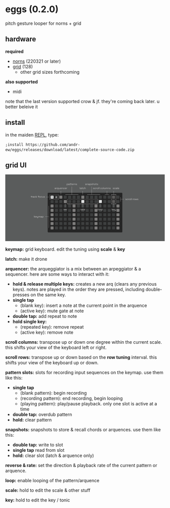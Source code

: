 # eggs (0.2.0)

pitch gesture looper for norns + grid

## hardware

**required**

- [norns](https://github.com/p3r7/awesome-monome-norns) (220321 or later)
- [grid](https://monome.org/docs/grid/) (128)
  - other grid sizes forthcoming

**also supported**

- midi

note that the last version supported crow & jf. they're coming back later. u better beleive it

## install

in the maiden [REPL](https://monome.org/docs/norns/image/wifi_maiden-images/install-repl.png), type:

```
;install https://github.com/andr-ew/eggs/releases/download/latest/complete-source-code.zip
```

## grid UI

![diagram of the grid interface. text description forthcoming](/lib/doc/eggs_grid.png)

**keymap:** grid keyboard. edit the tuning using **scale** & **key**

**latch:** make it drone

**arquencer:** the arqueggiator is a mix between an arpeggiator & a sequencer. here are some ways to interact with it:

- **hold & release multiple keys:** creates a new arq (clears any previous keys). notes are played in the order they are pressed, including double-presses on the same key.
- **single tap**
   - (blank key): insert a note at the current point in the arquence
   - (active key): mute gate at note
- **double tap:** add repeat to note
- **hold single key:**
   - (repeated key): remove repeat
   - (active key): remove note

**scroll columns:** transpose up or down one degree within the current scale. this shifts your view of the keyboard left or right.

**scroll rows:** transpose up or down based on the **row tuning** interval. this shifts your view of the keyboard up or down.

**pattern slots:** slots for recording input sequences on the keymap. use them like this:

- **single tap**
  - (blank pattern): begin recording
  - (recording pattern): end recording, begin looping
  - (playing pattern): play/pause playback. only one slot is active at a time
- **double tap:** overdub pattern
- **hold:** clear pattern

**snapshots:** snapshots to store & recall chords or arquences. use them like this:

- **double tap:** write to slot
- **single tap** read from slot
- **hold:** clear slot (latch & arquence only)

**reverse & rate:** set the direction & playback rate of the current pattern or arquence.

**loop:** enable looping of the pattern/arquence

**scale:** hold to edit the scale & other stuff

**key:** hold to edit the key / tonic


